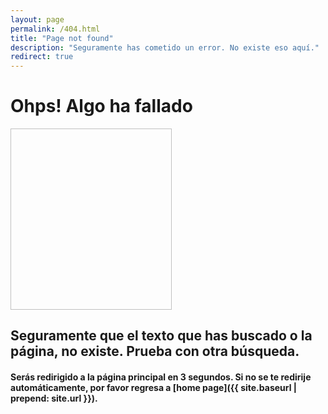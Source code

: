 ```yaml
---
layout: page
permalink: /404.html
title: "Page not found"
description: "Seguramente has cometido un error. No existe eso aquí."
redirect: true
---
```



# Ohps! Algo ha fallado 

<img path="assets/img/2501-gallo-barri-quimico.webp" width="258" height="290">

## Seguramente que el texto que has buscado o la página, no existe. Prueba con otra búsqueda.

#### Serás redirigido a la página principal **en 3 segundos**. Si no se te redirije automáticamente, por favor regresa a [home page]({{ site.baseurl | prepend: site.url }}).


